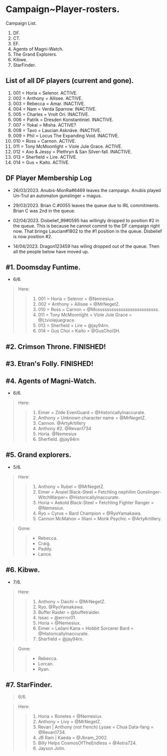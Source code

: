 # Campaign~Player-rosters.

Campaign List.
1. DF.
2. CT.
3. EF.
4. Agents of Magni-Watch.
5. The Grand Explorers.
6. Kibwe.
7. StarFinder.

## List of all DF players (current and gone).

1. 001 = Horia = Selenor. ACTIVE. 
2. 002 = Anthony = Allisee. ACTIVE.
3. 003 = Rebecca = Amar. INACTIVE.
4. 004 = Nam = Verda Sparrow. INACTIVE.
5. 005 = Charles = Vrolt Ori. INACTIVE.
6. 006 = Patrik = Dresden Konstantiniel. INACTIVE.
7. 007 = Yokai = Misha. ACTIVE?
8. 008 = Tavo = Laucian Asknäve. INACTIVE.
9. 009 = Phil = Locus The Expanding Void. INACTIVE. 
10. 010 = Ross = Carnon. ACTIVE. 
11. 011 = Tony McMoonlight = Viole Jule Grace. ACTIVE.
12. 012 = Axo & Jessy = Plethryn & San Silver-fall. INACTIVE.
13. 013 = Sherfield = Lire. ACTIVE.
14. 014 = Gus = Kaito. ACTIVE.

## DF Player Membership Log

- 26/03/2023.
Anubis-MonRa#6469 leaves the campaign. Anubis played Un-Trul an automaton gunslinger + magus.

- 29/03/2023.
Brian C.#0055 leaves the queue due to IRL commitments.
Brian C was 2nd in the queue.

- 02/04/2023.
Disbelief_99#0595 has willingly dropped to position #2 in the queue.
This is because he cannot commit to the DF campaign right now.
That brings Laucian#1802 to the #1 position in the queue.
Disbelief is now position #2.

- 14/04/2023.
Dragon123459 has wiling dropped out of the queue.
Then all the people below have moved up.

## #1. Doomsday Funtime.

- 6/6.

> Here:
>> 1. 001 = Horia = Selenor = @Nemesiux.
>> 2. 002 = Anthony = Allisee = @MrNegetZ.
>> 3. 010 = Ross = Carnon = @Mossssssssssssssssssssssssss.
>> 4. 011 = Tony McMoonlight = Viole Jule Grace = @Ltviolejuegrace.
>> 5. 013 = Sherfield = Lire = @jay94rn.
>> 6. 014 = Gus Choi = Kaito = @GusChoiSH.

## #2. Crimson Throne. FINISHED!
## #3. Etran's Folly. FINISHED!
## #4. Agents of Magni-Watch.

- 6/6.

> Here:
>> 1. Eimer = Zilde EvenGuard = @HistoricallyInaccurate.
>> 2. Anthony = Unknown character name = @MrNegetZ. 
>> 3. Cannon. @ArtyArtillery 
>> 4. Anthony #2. @Revan1734 
>> 5. Horia. @Nemesiux 
>> 6. Sherfield. @jay94rn

## #5. Grand explorers.

- 5/6.

> Here:
>> 1. Anthony = Rubel = @MrNegetZ.
>> 2. Eimer = Anaiel Black-Steel = Fetchling nephilim Gunslinger-WitchWarper= @HistoricallyInaccurate.
>> 3. Horia = Aekold Black-Steel = Fetchling Fighter Ranger = @Nemesiux.
>> 4. Ryo = Cyrus = Bard Champion = @RyoYamakawa.
>> 5. Cannon McMahon = Illiani = Monk Psychic = @ArtyArtillery.

> Gone:
>> - Rebecca.
>> - Craig.
>> - Paddy.
>> - Lance.

## #6. Kibwe.

- 7/6.

> Here:
>> 1. Anthony = Daichi = @MrNegetZ.
>> 2. Ryo. @RyoYamakawa.
>> 3. Buffer Raider = @buffetraider. 
>> 4. Issac = @errror01.
>> 5. Horia = @Nemesiux. 
>> 6. Eimer = Leilani Kana = Hobbit Sorcerer Bard = @HistoricallyInaccurate. 
>> 7. Sherfield = @jay94rn.

> Gone:
>> - Rebecca.
>> - Lorcan.
>> - Ryan.

## #7. StarFinder.

> 6/6.

> Here:
>> 1. Horia = Roneles = @Nemesiux.
>> 2. Anthony = Livy = @MrNegetZ.
>> 3. Revan | Anthony (not french) Lysae = Chua Data-fang = @Revan1734.
>> 4. JB Ram | Kaeda = @Jbram_2002.
>> 5. Billy Helps CosmosOfTheEndless = @Astra724.
>> 6. Jayson Jolin.
